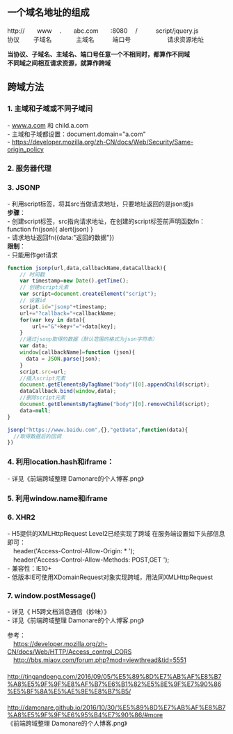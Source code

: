 ## 一个域名地址的组成
  http://　　www  　.　　abc.com　　:8080  　/　　　script/jquery.js  
  协议　　 子域名　　　　主域名　　　端口号　　　　　　请求资源地址　　

**当协议、子域名、主域名、端口号任意一个不相同时，都算作不同域**  
**不同域之间相互请求资源，就算作跨域**  
## 跨域方法
### 1. 主域和子域或不同子域间
\- www.a.com 和 child.a.com  
\- 主域和子域都设置：document.domain="a.com"  
\- https://developer.mozilla.org/zh-CN/docs/Web/Security/Same-origin_policy
### 2. 服务器代理
### 3. JSONP
\- 利用script标签，将其src当做请求地址，只要地址返回的是json或js  
**步骤**：  
\- 创建script标签，src指向请求地址，在创建的script标签前声明函数fn：function fn(json){ alert(json) }  
\- 请求地址返回fn({data:"返回的数据"})  
**限制**：  
\- 只能用作get请求

```js
function jsonp(url,data,callbackName,dataCallback){
    // 时间戳
    var timestamp=new Date().getTime();
    // 创建script元素
    var script=document.createElement("script");
    // 设置id
    script.id="jsonp"+timestamp;
    url+="?callback="+callbackName;
    for(var key in data){
        url+="&"+key+"="+data[key];
    }
    //通过jsonp取得的数据（默认范围的格式为json字符串）
    var data;
    window[callbackName]=function (json){
      data = JSON.parse(json);                
    }
    script.src=url;
    //插入script元素
    document.getElementsByTagName("body")[0].appendChild(script);
    dataCallback.bind(window,data);
    //删除script元素
    document.getElementsByTagName("body")[0].removeChild(script);
    data=null;
}

jsonp("https://www.baidu.com",{},"getData",function(data){
  //取得数据后的回调
})
```
### 4. 利用location.hash和iframe：
\- 详见《前端跨域整理   Damonare的个人博客.png》
### 5. 利用window.name和iframe

### 6. XHR2
\- H5提供的XMLHttpRequest Level2已经实现了跨域
在服务端设置如下头部信息即可：  
　header('Access-Control-Allow-Origin: * ');  
　header('Access-Control-Allow-Methods: POST,GET ');  
\- 兼容性：IE10+  
\- 低版本IE可使用XDomainRequest对象实现跨域，用法同XMLHttpRequest
### 7. window.postMessage()
\- 详见《 H5跨文档消息通信（妙味）》  
\- 详见《前端跨域整理   Damonare的个人博客.png》

参考：  
　https://developer.mozilla.org/zh-CN/docs/Web/HTTP/Access_control_CORS  
　http://bbs.miaov.com/forum.php?mod=viewthread&tid=5551  
　http://tingandpeng.com/2016/09/05/%E5%89%8D%E7%AB%AF%E8%B7%A8%E5%9F%9F%E8%AF%B7%E6%B1%82%E5%8E%9F%E7%90%86%E5%8F%8A%E5%AE%9E%E8%B7%B5/  
　http://damonare.github.io/2016/10/30/%E5%89%8D%E7%AB%AF%E8%B7%A8%E5%9F%9F%E6%95%B4%E7%90%86/#more  
  《前端跨域整理   Damonare的个人博客.png》
